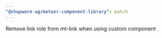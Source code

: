 ```yaml
---
"@shopware-ag/meteor-component-library": patch
---
```


Remove link role from mt-link when using custom component
